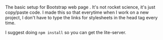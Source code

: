 The basic setup for Bootstrap web page . It's not rocket science, it's just copy/paste code. I made this so that everytime when I work on a new project, I don't have to type the links for stylesheets in the head tag every time.

I suggest doing ``npm install`` so you can get the lite-server. 
